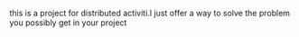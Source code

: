 this is a project for distributed activiti.I just offer a way to solve the problem you possibly get in your project